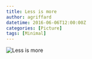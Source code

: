 ```yaml
---
title: Less is more
author: agriffard
datetime: 2016-06-06T12:00:00Z
categories: [Picture]
tags: [Minimal]
---
```


![Less is more](/assets/blog/data-ink.gif)
